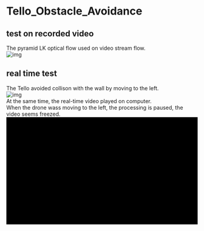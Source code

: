 # Tello_Obstacle_Avoidance
## test on recorded video
The pyramid LK optical flow used on video stream flow.<br>
 ![img](https://github.com/Flanker-E/repository_photo-gif/blob/main/Tello_1.gif)
## real time test
The Tello avoided collison with the wall by moving to the left.<br>
 ![img](https://github.com/Flanker-E/repository_photo-gif/blob/main/Tello_2.gif)<br>
At the same time, the real-time video played on computer.<br>
When the drone wass moving to the left, the processing is paused, the video seems freezed.<br>
 ![img](https://github.com/Flanker-E/repository_photo-gif/blob/main/Tello_3.gif)
